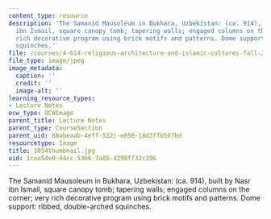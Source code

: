 ```yaml
---
content_type: resource
description: 'The Samanid Mausoleum in Bukhara, Uzbekistan: (ca. 914), built by Nasr
  ibn Ismail, square canopy tomb; tapering walls; engaged columns on the corner; very
  rich decorative program using brick motifs and patterns. Dome support: ribbed, double-arched
  squinches.'
file: /courses/4-614-religious-architecture-and-islamic-cultures-fall-2002/1cea54e944cc53b67a854298ff32c396_1054thumbnail.jpg
file_type: image/jpeg
image_metadata:
  caption: ''
  credit: ''
  image-alt: ''
learning_resource_types:
- Lecture Notes
ocw_type: OCWImage
parent_title: Lecture Notes
parent_type: CourseSection
parent_uid: 68abeaab-4eff-532c-e858-18d3ffb567bd
resourcetype: Image
title: 1054thumbnail.jpg
uid: 1cea54e9-44cc-53b6-7a85-4298ff32c396
---
```

The Samanid Mausoleum in Bukhara, Uzbekistan: (ca. 914), built by Nasr ibn Ismail, square canopy tomb; tapering walls; engaged columns on the corner; very rich decorative program using brick motifs and patterns. Dome support: ribbed, double-arched squinches.

